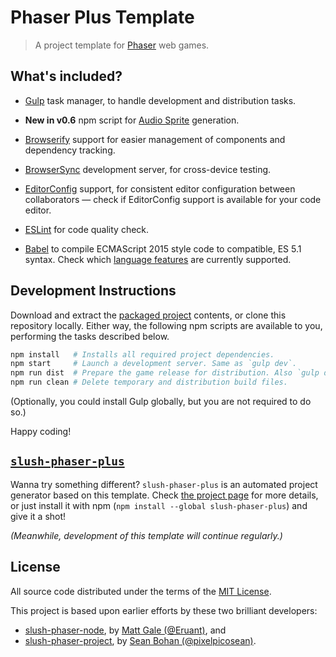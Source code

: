 Phaser Plus Template
====================

>   A project template for [Phaser][phsr] web games.


What's included?
----------------

*   [Gulp][gulp] task manager, to handle development and distribution tasks.

*   **New in v0.6** npm script for [Audio Sprite][ausp] generation.

*   [Browserify][brsy] support for easier management of components and
    dependency tracking.

*   [BrowserSync][bsnc] development server, for cross-device testing.

*   [EditorConfig][edcf] support, for consistent editor configuration between
    collaborators — check if EditorConfig support is available for your code
    editor.

*   [ESLint][eslt] for code quality check.

*   [Babel][babl] to compile ECMAScript 2015 style code to compatible, ES 5.1
    syntax. Check which [language features][feat] are currently supported.


Development Instructions
------------------------

Download and extract the [packaged project][dwld] contents, or clone this
repository locally. Either way, the following npm scripts are available to you,
performing the tasks described below.

```sh
npm install   # Installs all required project dependencies.
npm start     # Launch a development server. Same as `gulp dev`.
npm run dist  # Prepare the game release for distribution. Also `gulp dist`.
npm run clean # Delete temporary and distribution build files.
```

(Optionally, you could install Gulp globally, but you are not required to do
so.)

Happy coding!


[`slush-phaser-plus`][ssp+]
---------------------------

Wanna try something different? `slush-phaser-plus` is an automated project
generator based on this template. Check [the project page][ssp+] for more
details, or just install it with npm (`npm install --global slush-phaser-plus`)
and give it a shot!

<em>(Meanwhile, development of this template will continue regularly.)</em>


License
-------

All source code distributed under the terms of the [MIT License](LICENSE).

This project is based upon earlier efforts by these two brilliant developers:

- [slush-phaser-node][sspn], by [Matt Gale (@Eruant)][matt], and
- [slush-phaser-project][sspp], by [Sean Bohan (@pixelpicosean)][ppsn].


<!-- ---------------------------------------------------------------------- -->

[phsr]: http://phaser.io/
[babl]: https://babeljs.io/
[eslt]: http://eslint.org/
[gulp]: http://gulpjs.com/
[brsy]: http://browserify.org/
[edcf]: http://editorconfig.org/
[matt]: https://github.com/Eruant
[bsnc]: http://www.browsersync.io/
[ppsn]: https://github.com/pixelpicosean/
[feat]: https://babeljs.io/docs/learn-es2015/
[ausp]: https://github.com/tonistiigi/audiosprite
[sspn]: https://github.com/Eruant/slush-phaser-node
[ssp+]: https://github.com/rblopes/slush-phaser-plus
[sspp]: https://github.com/pixelpicosean/slush-phaser-project
[dwld]: https://github.com/rblopes/phaser-plus-template/archive/master.zip
